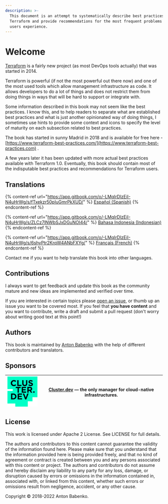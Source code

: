 ```yaml
---
description: >-
  This document is an attempt to systematically describe best practices using
  Terraform and provide recommendations for the most frequent problems Terraform
  users experience.
---
```


# Welcome

[Terraform](https://www.terraform.io) is a fairly new project (as most DevOps tools actually) that was started in 2014.

Terraform is powerful (if not the most powerful out there now) and one of the most used tools which allow management infrastructure as code. It allows developers to do a lot of things and does not restrict them from doing things in ways that will be hard to support or integrate with.

Some information described in this book may not seem like the best practices. I know this, and to help readers to separate what are established best practices and what is just another opinionated way of doing things, I sometimes use hints to provide some context and icons to specify the level of maturity on each subsection related to best practices.

The book has started in sunny Madrid in 2018 and is available for free here - [https://www.terraform-best-practices.com/](https://www.terraform-best-practices.com) .

A few years later it has been updated with more actual best practices available with Terraform 1.0. Eventually, this book should contain most of the indisputable best practices and recommendations for Terraform users.

## Translations

{% content-ref url="https://app.gitbook.com/o/-LMqIrDlzEiI-N4uHrWg/s/fTxekzr50pIuGmrPkXUD/" %}
[Español (Spanish)](https://app.gitbook.com/o/-LMqIrDlzEiI-N4uHrWg/s/fTxekzr50pIuGmrPkXUD/)
{% endcontent-ref %}

{% content-ref url="https://app.gitbook.com/o/-LMqIrDlzEiI-N4uHrWg/s/ZLCz7lNWbSJxDGuNOI44/" %}
[Bahasa Indonesia (Indonesian)](https://app.gitbook.com/o/-LMqIrDlzEiI-N4uHrWg/s/ZLCz7lNWbSJxDGuNOI44/)
{% endcontent-ref %}

{% content-ref url="https://app.gitbook.com/o/-LMqIrDlzEiI-N4uHrWg/s/6shyPtr2KrqW4ANbFXYg/" %}
[Français (French)](https://app.gitbook.com/o/-LMqIrDlzEiI-N4uHrWg/s/6shyPtr2KrqW4ANbFXYg/)
{% endcontent-ref %}

Contact me if you want to help translate this book into other languages.

## Contributions

I always want to get feedback and update this book as the community mature and new ideas are implemented and verified over time.

If you are interested in certain topics please [open an issue](https://github.com/antonbabenko/terraform-best-practices/issues), or thumb up an issue you want to be covered most. If you feel that **you have content** and you want to contribute, write a draft and submit a pull request (don't worry about writing good text at this point!)

## Authors

This book is maintained by [Anton Babenko](https://github.com/antonbabenko) with the help of different contributors and translators.

## Sponsors

| [![](.gitbook/assets/cluster-dev-logo-site.png)](https://cluster.dev) | [Cluster.dev](http://cluster.dev) — the only manager for cloud-native infrastructures. |
| --------------------------------------------------------------------- | -------------------------------------------------------------------------------------- |

## License

This work is licensed under Apache 2 License. See LICENSE for full details.

The authors and contributors to this content cannot guarantee the validity of the information found here. Please make sure that you understand that the information provided here is being provided freely, and that no kind of agreement or contract is created between you and any persons associated with this content or project. The authors and contributors do not assume and hereby disclaim any liability to any party for any loss, damage, or disruption caused by errors or omissions in the information contained in, associated with, or linked from this content, whether such errors or omissions result from negligence, accident, or any other cause.

Copyright © 2018-2022 Anton Babenko.
